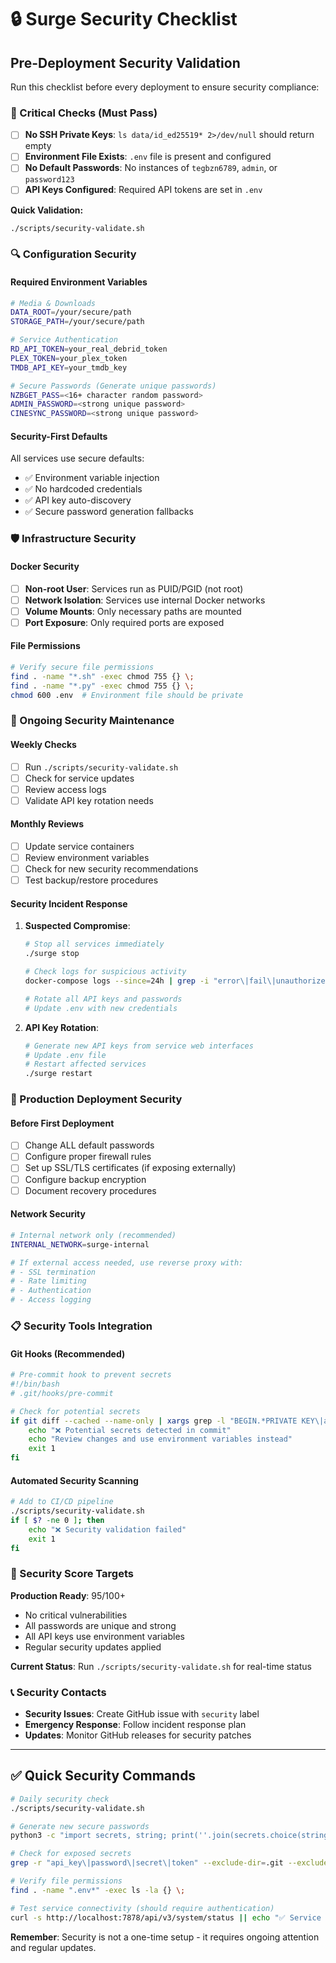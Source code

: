 # 🔒 Surge Security Checklist

## Pre-Deployment Security Validation

Run this checklist before every deployment to ensure security compliance:

### 🚨 Critical Checks (Must Pass)

- [ ] **No SSH Private Keys**: `ls data/id_ed25519* 2>/dev/null` should return empty
- [ ] **Environment File Exists**: `.env` file is present and configured
- [ ] **No Default Passwords**: No instances of `tegbzn6789`, `admin`, or `password123`
- [ ] **API Keys Configured**: Required API tokens are set in `.env`

**Quick Validation:**
```bash
./scripts/security-validate.sh
```

### 🔍 Configuration Security

#### Required Environment Variables
```bash
# Media & Downloads
DATA_ROOT=/your/secure/path
STORAGE_PATH=/your/secure/path

# Service Authentication  
RD_API_TOKEN=your_real_debrid_token
PLEX_TOKEN=your_plex_token
TMDB_API_KEY=your_tmdb_key

# Secure Passwords (Generate unique passwords)
NZBGET_PASS=<16+ character random password>
ADMIN_PASSWORD=<strong unique password>
CINESYNC_PASSWORD=<strong unique password>
```

#### Security-First Defaults
All services use secure defaults:
- ✅ Environment variable injection
- ✅ No hardcoded credentials  
- ✅ API key auto-discovery
- ✅ Secure password generation fallbacks

### 🛡️ Infrastructure Security

#### Docker Security
- [ ] **Non-root User**: Services run as PUID/PGID (not root)
- [ ] **Network Isolation**: Services use internal Docker networks
- [ ] **Volume Mounts**: Only necessary paths are mounted
- [ ] **Port Exposure**: Only required ports are exposed

#### File Permissions
```bash
# Verify secure file permissions
find . -name "*.sh" -exec chmod 755 {} \;
find . -name "*.py" -exec chmod 755 {} \;
chmod 600 .env  # Environment file should be private
```

### 🔄 Ongoing Security Maintenance

#### Weekly Checks
- [ ] Run `./scripts/security-validate.sh`
- [ ] Check for service updates
- [ ] Review access logs
- [ ] Validate API key rotation needs

#### Monthly Reviews  
- [ ] Update service containers
- [ ] Review environment variables
- [ ] Check for new security recommendations
- [ ] Test backup/restore procedures

#### Security Incident Response
1. **Suspected Compromise**:
   ```bash
   # Stop all services immediately
   ./surge stop
   
   # Check logs for suspicious activity
   docker-compose logs --since=24h | grep -i "error\|fail\|unauthorized"
   
   # Rotate all API keys and passwords
   # Update .env with new credentials
   ```

2. **API Key Rotation**:
   ```bash
   # Generate new API keys from service web interfaces
   # Update .env file
   # Restart affected services
   ./surge restart
   ```

### 🚀 Production Deployment Security

#### Before First Deployment
- [ ] Change ALL default passwords
- [ ] Configure proper firewall rules
- [ ] Set up SSL/TLS certificates (if exposing externally)
- [ ] Configure backup encryption
- [ ] Document recovery procedures

#### Network Security
```bash
# Internal network only (recommended)
INTERNAL_NETWORK=surge-internal

# If external access needed, use reverse proxy with:
# - SSL termination
# - Rate limiting  
# - Authentication
# - Access logging
```

### 📋 Security Tools Integration

#### Git Hooks (Recommended)
```bash
# Pre-commit hook to prevent secrets
#!/bin/bash
# .git/hooks/pre-commit

# Check for potential secrets
if git diff --cached --name-only | xargs grep -l "BEGIN.*PRIVATE KEY\|api_key.*=.*[a-zA-Z0-9]{20}\|password.*=.*[a-zA-Z]"; then
    echo "❌ Potential secrets detected in commit"
    echo "Review changes and use environment variables instead"
    exit 1
fi
```

#### Automated Security Scanning
```bash
# Add to CI/CD pipeline
./scripts/security-validate.sh
if [ $? -ne 0 ]; then
    echo "❌ Security validation failed"
    exit 1
fi
```

### 🎯 Security Score Targets

**Production Ready**: 95/100+
- No critical vulnerabilities
- All passwords are unique and strong
- All API keys use environment variables
- Regular security updates applied

**Current Status**: Run `./scripts/security-validate.sh` for real-time status

### 📞 Security Contacts

- **Security Issues**: Create GitHub issue with `security` label
- **Emergency Response**: Follow incident response plan
- **Updates**: Monitor GitHub releases for security patches

---

## ✅ Quick Security Commands

```bash
# Daily security check
./scripts/security-validate.sh

# Generate new secure passwords
python3 -c "import secrets, string; print(''.join(secrets.choice(string.ascii_letters + string.digits + '!@#$%^&*') for _ in range(16)))"

# Check for exposed secrets
grep -r "api_key\|password\|secret\|token" --exclude-dir=.git --exclude="*.md" .

# Verify file permissions
find . -name ".env*" -exec ls -la {} \;

# Test service connectivity (should require authentication)
curl -s http://localhost:7878/api/v3/system/status || echo "✅ Service requires authentication"
```

**Remember**: Security is not a one-time setup - it requires ongoing attention and regular updates.
